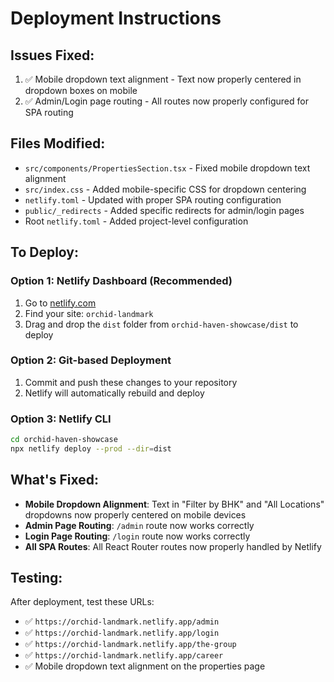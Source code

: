 # Deployment Instructions

## Issues Fixed:
1. ✅ Mobile dropdown text alignment - Text now properly centered in dropdown boxes on mobile
2. ✅ Admin/Login page routing - All routes now properly configured for SPA routing

## Files Modified:
- `src/components/PropertiesSection.tsx` - Fixed mobile dropdown text alignment
- `src/index.css` - Added mobile-specific CSS for dropdown centering
- `netlify.toml` - Updated with proper SPA routing configuration
- `public/_redirects` - Added specific redirects for admin/login pages
- Root `netlify.toml` - Added project-level configuration

## To Deploy:

### Option 1: Netlify Dashboard (Recommended)
1. Go to [netlify.com](https://netlify.com)
2. Find your site: `orchid-landmark`
3. Drag and drop the `dist` folder from `orchid-haven-showcase/dist` to deploy

### Option 2: Git-based Deployment
1. Commit and push these changes to your repository
2. Netlify will automatically rebuild and deploy

### Option 3: Netlify CLI
```bash
cd orchid-haven-showcase
npx netlify deploy --prod --dir=dist
```

## What's Fixed:
- **Mobile Dropdown Alignment**: Text in "Filter by BHK" and "All Locations" dropdowns now properly centered on mobile devices
- **Admin Page Routing**: `/admin` route now works correctly
- **Login Page Routing**: `/login` route now works correctly
- **All SPA Routes**: All React Router routes now properly handled by Netlify

## Testing:
After deployment, test these URLs:
- ✅ `https://orchid-landmark.netlify.app/admin`
- ✅ `https://orchid-landmark.netlify.app/login`
- ✅ `https://orchid-landmark.netlify.app/the-group`
- ✅ `https://orchid-landmark.netlify.app/career`
- ✅ Mobile dropdown text alignment on the properties page
